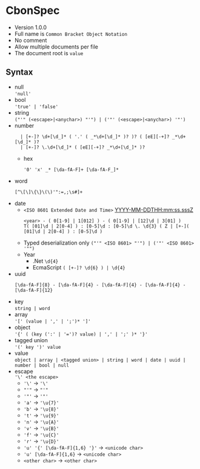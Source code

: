 # CbonSpec

- Version 1.0.0
- Full name is `Common Bracket Object Notation`
- No comment  
- Allow multiple documents per file  
- The document root is `value`

## Syntax
- null  
  `'null'`
- bool  
  `'true' | 'false'`
- string  
  `("'" (<escape>|<anychar>) "'") | ('"' (<escape>|<anychar>) '"')`
- number  
  ```regex
    | [+-]? \d+[\d_]* ( '.' ( _*\d+[\d_]* )? )? ( [eE][-+]? _*\d+[\d_]* )?
    | [+-]? \.\d+[\d_]* ( [eE][-+]? _*\d+[\d_]* )?
  ```
  - hex  
    ```regex
    '0' 'x' _* [\da-fA-F]+ [\da-fA-F_]*
    ```
- word  
  ```regex
  [^\[\]\{\}\(\)'":=,;\s#]+
  ```
- date  
  - `<ISO 8601 Extended Date and Time>` [YYYY-MM-DDTHH:mm:ss.sssZ](https://tc39.github.io/ecma262/#sec-date-time-string-format)  
    ```regex
    <year> - ( 0[1-9] | 1[012] ) - ( 0[1-9] | [12]\d | 3[01] )
    T( [01]\d | 2[0-4] ) : [0-5]\d : [0-5]\d \. \d{3} ( Z | [+-]( [01]\d | 2[0-4] ) : [0-5]\d )
    ```  
  - Typed deserialization only `("'" <ISO 8601> "'") | ('"' <ISO 8601> '"")`  
  - Year
    - .Net `\d{4}`
    - EcmaScript `( [+-]? \d{6} ) | \d{4}`
- uuid
  ```regex
  [\da-fA-F]{8} - [\da-fA-F]{4} - [\da-fA-F]{4} - [\da-fA-F]{4} - [\da-fA-F]{12}
  ```
- key  
  `string | word`
- array  
  `'[' (value | ',' | ';')* ']'`
- object  
  `'{' ( (key (':' | '=')? value) | ',' | ';' )* '}'`
- tagged union  
  `'(' key ')' value`
- value  
  `object | array | <tagged union> | string | word | date | uuid | number | bool | null`
- escape  
  `'\' <the escape>`
  - `'\'` -> `'\'`
  - `"'"` -> `"'"`
  - `'"'` -> `'"'`
  - `'a'` -> `'\u{7}'`
  - `'b'` -> `'\u{8}'`
  - `'t'` -> `'\u{9}'`
  - `'n'` -> `'\u{A}'`
  - `'v'` -> `'\u{B}'`
  - `'f'` -> `'\u{C}'`
  - `'r'` -> `'\u{D}'`
  - `'u' '{' [\da-fA-F]{1,6} '}'` -> `<unicode char>`
  - `'u' [\da-fA-F]{1,6}` -> `<unicode char>`
  - `<other char>` -> `<other char>`
